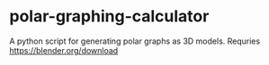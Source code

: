 # polar-graphing-calculator

A python script for generating polar graphs as 3D models.  Requries https://blender.org/download
